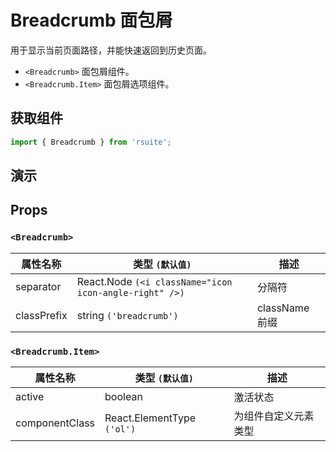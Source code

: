 # Breadcrumb 面包屑[<i class="rs-icon rs-icon-edit2" ></i>](https://github.com/rsuite/rsuite.github.io/blob/master/src/components/breadcrumb/index.md)

用于显示当前页面路径，并能快速返回到历史页面。

* `<Breadcrumb>` 面包屑组件。
* `<Breadcrumb.Item>` 面包屑选项组件。

## 获取组件

```js
import { Breadcrumb } from 'rsuite';
```

## 演示

<!--{demo}-->

## Props

### `<Breadcrumb>`

| 属性名称    | 类型 `(默认值)`                                        | 描述           |
| ----------- | ------------------------------------------------------ | -------------- |
| separator   | React.Node `(<i className="icon icon-angle-right" />)` | 分隔符         |
| classPrefix | string `('breadcrumb')`                                | className 前缀 |

### `<Breadcrumb.Item>`

| 属性名称       | 类型 `(默认值)`            | 描述                 |
| -------------- | -------------------------- | -------------------- |
| active         | boolean                    | 激活状态             |
| componentClass | React.ElementType `('ol')` | 为组件自定义元素类型 |
